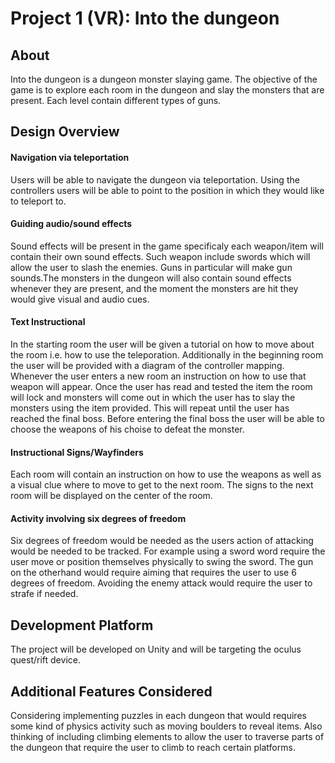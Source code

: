 # Project 1 (VR): Into the dungeon

## About

Into the dungeon is a dungeon monster slaying game. The objective of the game is to explore each room in the dungeon and slay the monsters that are present. Each level contain different types of guns.

## Design Overview

#### Navigation via teleportation

Users will be able to navigate the dungeon via teleportation. Using the controllers users
will be able to point to the position in which they would like to teleport to.

#### Guiding audio/sound effects

Sound effects will be present in the game specificaly each weapon/item will contain their own sound effects. Such weapon include swords which will allow the user to slash the enemies. Guns in particular will make gun sounds.The monsters in the dungeon will also contain sound effects whenever they are present, and the moment the monsters are hit they would give visual and audio cues.

#### Text Instructional

In the starting room the user will be given a tutorial on how to move about the room i.e. how to use the teleporation. Additionally in the beginning room the user will be provided with a diagram of the controller mapping. Whenever the user enters a new room an instruction on how to use that weapon will appear. Once the user has read and tested the item the room will lock and monsters will come out in which the user has to slay the monsters using the item provided. This will repeat until the user has reached the final boss. Before entering the final boss the user will be able to choose the weapons of his choise to defeat the monster.

#### Instructional Signs/Wayfinders

Each room will contain an instruction on how to use the weapons as well as a visual clue where to move to get to the next room. The signs to the next room will be displayed on the center of the room.

#### Activity involving six degrees of freedom

Six degrees of freedom would be needed as the users action of attacking would be needed to be tracked. For example using a sword word require the user move or position themselves physically to swing the sword. The gun on the otherhand would require aiming that requires the user to use 6 degrees of freedom. Avoiding the enemy attack would require the user to strafe if needed.

## Development Platform

The project will be developed on Unity and will be targeting the oculus quest/rift device.

## Additional Features Considered

Considering implementing puzzles in each dungeon that would requires some kind of physics activity such as moving boulders to reveal items. Also thinking of including climbing elements to allow the user to traverse parts of the dungeon that require the user to climb to reach certain platforms.

